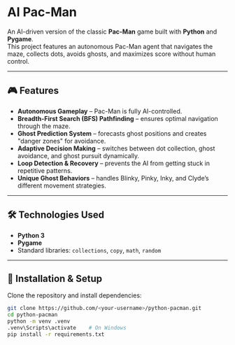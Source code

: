 # AI Pac-Man

An AI-driven version of the classic **Pac-Man** game built with **Python** and **Pygame**.  
This project features an autonomous Pac-Man agent that navigates the maze, collects dots, avoids ghosts, and maximizes score without human control.

---

## 🎮 Features
- **Autonomous Gameplay** – Pac-Man is fully AI-controlled.  
- **Breadth-First Search (BFS) Pathfinding** – ensures optimal navigation through the maze.  
- **Ghost Prediction System** – forecasts ghost positions and creates "danger zones" for avoidance.  
- **Adaptive Decision Making** – switches between dot collection, ghost avoidance, and ghost pursuit dynamically.  
- **Loop Detection & Recovery** – prevents the AI from getting stuck in repetitive patterns.  
- **Unique Ghost Behaviors** – handles Blinky, Pinky, Inky, and Clyde’s different movement strategies.  

---

## 🛠 Technologies Used
- **Python 3**
- **Pygame**
- Standard libraries: `collections`, `copy`, `math`, `random`

---

## 🚀 Installation & Setup
Clone the repository and install dependencies:

```bash
git clone https://github.com/<your-username>/python-pacman.git
cd python-pacman
python -m venv .venv
.venv\Scripts\activate    # On Windows
pip install -r requirements.txt

